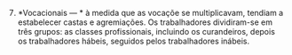 ﻿7. *Vocacionais — * à medida que as vocaçõe se multiplicavam, tendiam a estabelecer castas e agremiações. Os trabalhadores dividiram-se em três grupos: as classes profissionais, incluindo os curandeiros, depois os trabalhadores hábeis, seguidos pelos trabalhadores inábeis.